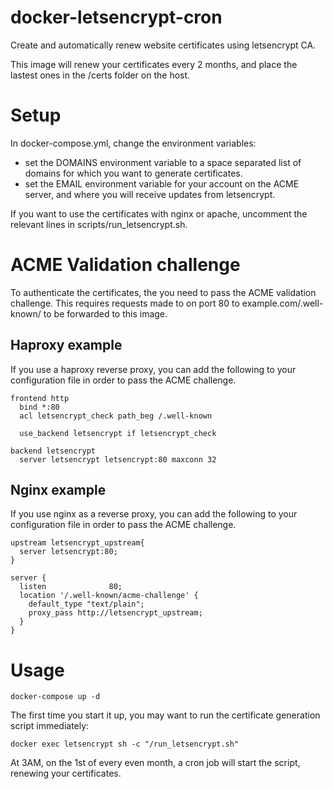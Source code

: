 # docker-letsencrypt-cron
Create and automatically renew website certificates using letsencrypt CA.

This image will renew your certificates every 2 months, and place the lastest ones in the /certs folder on the host.

# Setup

In docker-compose.yml, change the environment variables:
- set the DOMAINS environment variable to a space separated list of domains for which you want to generate certificates.
- set the EMAIL environment variable for your account on the ACME server, and where you will receive updates from letsencrypt.

If you want to use the certificates with nginx or apache, uncomment the relevant lines in scripts/run_letsencrypt.sh.

# ACME Validation challenge

To authenticate the certificates, the you need to pass the ACME validation challenge. This requires requests made to on port 80 to example.com/.well-known/ to be forwarded to this image.

## Haproxy example

If you use a haproxy reverse proxy, you can add the following to your configuration file in order to pass the ACME challenge.

``` haproxy
frontend http
  bind *:80
  acl letsencrypt_check path_beg /.well-known

  use_backend letsencrypt if letsencrypt_check

backend letsencrypt
  server letsencrypt letsencrypt:80 maxconn 32
```

## Nginx example

If you use nginx as a reverse proxy, you can add the following to your configuration file in order to pass the ACME challenge.

``` nginx
upstream letsencrypt_upstream{
  server letsencrypt:80;
}

server {
  listen              80;
  location '/.well-known/acme-challenge' {
    default_type "text/plain";
    proxy_pass http://letsencrypt_upstream;
  }
}

```

# Usage

```shell
docker-compose up -d
```

The first time you start it up, you may want to run the certificate generation script immediately:

```shell
docker exec letsencrypt sh -c "/run_letsencrypt.sh"
```

At 3AM, on the 1st of every even month, a cron job will start the script, renewing your certificates.
